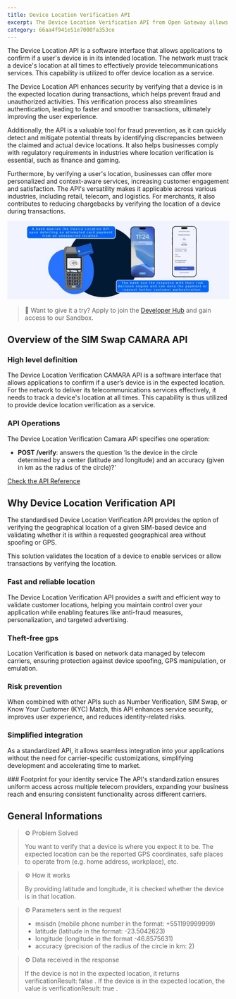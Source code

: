 ```yaml
---
title: Device Location Verification API
excerpt: The Device Location Verification API from Open Gateway allows to check if a mobile phone is in a determined location.
category: 66aa4f941e51e7000fa353ce
---
```


The Device Location API is a software interface that allows applications to confirm if a user's device is in its intended location. The network must track a device's location at all times to effectively provide telecommunications services. This capability is utilized to offer device location as a service.

The Device Location API enhances security by verifying that a device is in the expected location during transactions, which helps prevent fraud and unauthorized activities. This verification process also streamlines authentication, leading to faster and smoother transactions, ultimately improving the user experience. 

Additionally, the API is a valuable tool for fraud prevention, as it can quickly detect and mitigate potential threats by identifying discrepancies between the claimed and actual device locations. It also helps businesses comply with regulatory requirements in industries where location verification is essential, such as finance and gaming. 
 
Furthermore, by verifying a user's location, businesses can offer more personalized and context-aware services, increasing customer engagement and satisfaction. The API's versatility makes it applicable across various industries, including retail, telecom, and logistics. For merchants, it also contributes to reducing chargebacks by verifying the location of a device during transactions.

![DeviceLocation](https://github.com/Telefonica/opengateway-developers-website/raw/main/catalog/devicelocation/images/DeviceLocation.png)

> 📘 Want to give it a try?
> Apply to join the [Developer Hub](https://opengateway.telefonica.com/en/developer-hub) and gain access to our Sandbox.

## Overview of the SIM Swap CAMARA API

### High level definition

The Device Location Verification CAMARA API is a software interface that allows applications to confirm if a user’s device is in the expected location. For the network to deliver its telecommunications services effectively, it needs to track a device's location at all times. This capability is thus utilized to provide device location verification as a service.

### API Operations

The Device Location Verification Camara API specifies one operation:

- **POST /verify**: answers the question ‘is the device in the circle determined by a center (latitude and longitude) and an accuracy (given in km as the radius of the circle)?’

[Check the API Reference](/reference/verifylocation-1)

## Why Device Location Verification API

The standardised Device Location Verification API provides the option of verifying the geographical location of a given SIM-based device and validating whether it is within a requested geographical area without spoofing or GPS.

This solution validates the location of a device to enable services or allow transactions by verifying the location.

### Fast and reliable location
The Device Location Verification API provides a swift and efficient way to validate customer locations, helping you maintain control over your application while enabling features like anti-fraud measures, personalization, and targeted advertising.

### Theft-free gps
Location Verification is based on network data managed by telecom carriers, ensuring protection against device spoofing, GPS manipulation, or emulation.

### Risk prevention
When combined with other APIs such as Number Verification, SIM Swap, or Know Your Customer (KYC) Match, this API enhances service security, improves user experience, and reduces identity-related risks.

### Simplified integration
As a standardized API, it allows seamless integration into your applications without the need for carrier-specific customizations, simplifying development and accelerating time to market.

### Footprint for your identity service
The API's standardization ensures uniform access across multiple telecom providers, expanding your business reach and ensuring consistent functionality across different carriers.

## General Informations

> ⚙️ Problem Solved
>
> You want to verify that a device is where you expect it to be. The expected location can be the reported GPS coordinates, safe places to operate from (e.g. home address, workplace), etc.


> ⚙️ How it works 
>
> By providing latitude and longitude, it is checked whether the device is in that location.


> ⚙️ Parameters sent in the request 
>
> - msisdn (mobile phone number in the format: +551199999999) 
> - latitude (latitude in the format: -23.5042623)
> - longitude (longitude in the format -46.8575631)
> - accuracy (precision of the radius of the circle in km: 2)


> ⚙️ Data received in the response
>
> If the device is not in the expected location, it returns verificationResult: false . If the device is in the expected location, the value is verificationResult: true .

